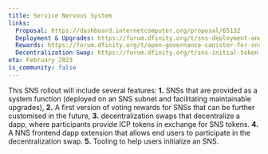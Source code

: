 ```yaml
---
title: Service Nervous System 
links:
  Proposal: https://dashboard.internetcomputer.org/proposal/65132
  Deployment & Upgrades: https://forum.dfinity.org/t/sns-deployment-and-upgrades-design-proposal/10816
  Rewards: https://forum.dfinity.org/t/open-governance-canister-for-sns-design-proposal/10224/36
  Decentralization Swap: https://forum.dfinity.org/t/sns-initial-token-swap/13591
eta: February 2023
is_community: false
---
```


This SNS rollout will include several features: **1.** SNSs that are provided as a system function (deployed on an SNS subnet and facilitating maintainable upgrades), **2.** A first version of voting rewards for SNSs that can be further customised in the future, **3.** decentralization swaps that decentralize a dapp, where participants provide ICP tokens in exchange for SNS tokens. **4.** A NNS frontend dapp extension that allows end users to participate in the decentralization swap. **5.** Tooling to help users initialize an SNS.

